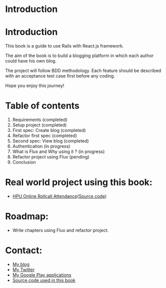 # Introduction

# Introduction

This book is a guide to use Rails with React.js framework.

The aim of the book is to build a blogging platform in which each author could have his own blog.

The project will follow BDD methodology. Each feature should be described with an acceptance test case first before any coding.

Hope you enjoy this journey!

# Table of contents

1. Requirements (completed)
2. Setup project (completed)
3. First spec: Create blog (completed)
4. Refactor first spec (completed)
5. Second spec: View blog (completed)
6. Authentication (in progress)
7. What is Flux and Why using it ? (in progress)
8. Refactor project using Flux (pending)
9. Conclusion

# Real world project using this book:

- [HPU Online Rollcall Attendance](http://qlgd.hpu.edu.vn)([Source code](https://github.com/checkraiser/qlgd))

# Roadmap:

- Write chapters using Flux and refactor project.

# Contact:

- [My blog](http://vocaja.com)
- [My Twitter](https://twitter.com/revskill)
- [My Google Play applications](https://play.google.com/store/apps/developer?id=FPMI)
- [Source code used in this book](https://github.com/checkraiser/reactjs-rails-code)
